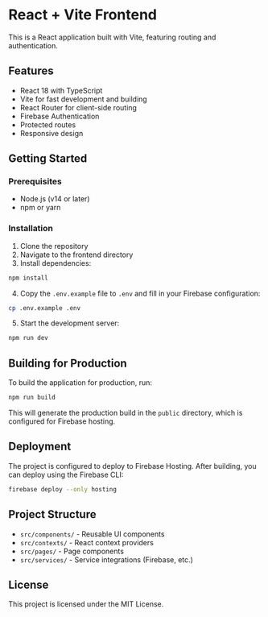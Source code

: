 # React + Vite Frontend

This is a React application built with Vite, featuring routing and authentication.

## Features

- React 18 with TypeScript
- Vite for fast development and building
- React Router for client-side routing
- Firebase Authentication
- Protected routes
- Responsive design

## Getting Started

### Prerequisites

- Node.js (v14 or later)
- npm or yarn

### Installation

1. Clone the repository
2. Navigate to the frontend directory
3. Install dependencies:

```bash
npm install
```

4. Copy the `.env.example` file to `.env` and fill in your Firebase configuration:

```bash
cp .env.example .env
```

5. Start the development server:

```bash
npm run dev
```

## Building for Production

To build the application for production, run:

```bash
npm run build
```

This will generate the production build in the `public` directory, which is configured for Firebase hosting.

## Deployment

The project is configured to deploy to Firebase Hosting. After building, you can deploy using the Firebase CLI:

```bash
firebase deploy --only hosting
```

## Project Structure

- `src/components/` - Reusable UI components
- `src/contexts/` - React context providers
- `src/pages/` - Page components
- `src/services/` - Service integrations (Firebase, etc.)

## License

This project is licensed under the MIT License.
